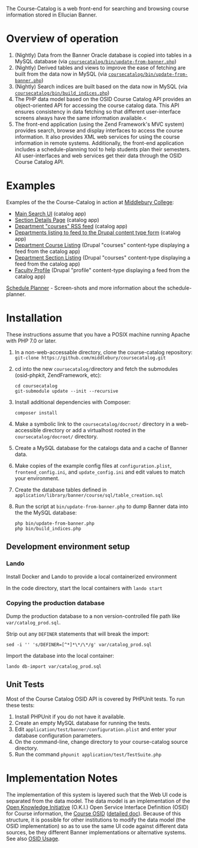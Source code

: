 The Course-Catalog is a web front-end for searching and browsing course information stored in Ellucian Banner.


Overview of operation
=====================

1. (Nightly) Data from the Banner Oracle database is copied into tables in a MySQL database (via [`coursecatalog/bin/update-from-banner.php`](https://github.com/middlebury/coursecatalog/blob/master/bin/update-from-banner.php))
2. (Nightly) Derived tables and views to improve the ease of fetching are built from the data now in MySQL (via [`coursecatalog/bin/update-from-banner.php`](https://github.com/middlebury/coursecatalog/blob/master/bin/update-from-banner.php))
3. (Nightly) Search indices are built based on the data now in MySQL (via [`coursecatalog/bin/build_indices.php`](https://github.com/middlebury/coursecatalog/blob/master/bin/build_indices.php))
4. The PHP data model based on the OSID Course Catalog API provides an object-oriented API for accessing the course catalog data. This API ensures consistency in data fetching so that different user-interface screens always have the same information available.<
5. The front-end application (using the Zend Framework's MVC system) provides search, browse and display interfaces to access the course information. It also provides XML web services for using the course information in remote systems. Additionally, the front-end application includes a schedule-planning tool to help students plan their semesters. All user-interfaces and web services get their data through the OSID Course Catalog API.

Examples
========

Examples of the the Course-Catalog in action at <a href="http://www.middlebury.edu">Middlebury College</a>:

* [Main Search UI](https://catalog.middlebury.edu/catalogs/view/catalog/catalog%2FMCUG) (catalog app)
* [Section Details Page](https://catalog.middlebury.edu/offerings/view/catalog/catalog%2FMCUG/offering/section%2F201090%2F91241) (catalog app)
* [Department "courses" RSS feed](https://catalog.middlebury.edu/courses/topicxml/catalog/catalog%2FMCUG/topic/topic%2Fdepartment%2FBIOL) (catalog app)
* [Departments listing to feed to the Drupal content type form](https://catalog.middlebury.edu/topics/listdepartmentstxt/catalog/catalog%2FMCUG/) (catalog app)
* [Department Course Listing](http://www.middlebury.edu/academics/bio/courses) (Drupal "courses" content-type displaying a feed from the catalog app)
* [Department Section Listing](http://www.middlebury.edu/academics/bio/courses/offerings) (Drupal "courses" content-type displaying a feed from the catalog app)
* [Faculty Profile](http://www.middlebury.edu/academics/bio/faculty/node/48111) (Drupal "profile" content-type displaying a feed from the catalog app)</li>
</ul>

[Schedule Planner](https://github.com/middlebury/coursecatalog/wiki/Schedule-planner) - Screen-shots and more information about the schedule-planner.

Installation
============

These instructions assume that you have a POSIX machine running Apache with PHP 7.0 or later.

1. In a non-web-accessable directory, clone the course-catalog repository:
   ```git-clone https://github.com/middlebury/coursecatalog.git```

2. cd into the new `coursecatalog/`directory and fetch the submodules (osid-phpkit, ZendFramework, etc):
   ```
   cd coursecatalog
   git-submodule update --init --recursive
   ```
3. Install additional dependencies with Composer:
   ```
   composer install
   ```
4. Make a symbolic link to the `coursecatalog/docroot/` directory in a web-accessible directory or add a virtualhost rooted in the `coursecatalog/docroot/` directory.
5. Create a MySQL database for the catalogs data and a cache of Banner data.
6. Make copies of the example config files at `configuration.plist`, `frontend_config.ini`, and `update_config.ini` and edit values to match your environment.
7. Create the database tables defined in `application/library/banner/course/sql/table_creation.sql`
8. Run the script at `bin/update-from-banner.php` to dump Banner data into the the MySQL database:
   ```
   php bin/update-from-banner.php
   php bin/build_indices.php
   ```

## Development environment setup

### Lando
Install Docker and Lando to provide a local containerized environment

In the code directory, start the local containers with `lando start`

### Copying the production database
Dump the production database to a non version-controlled file path like `var/catalog_prod.sql`.

Strip out any `DEFINER` statements that will break the import:
```
sed -i '' 's/DEFINER=[^*]*\*/\*/g' var/catalog_prod.sql
```

Import the database into the local container:
```
lando db-import var/catalog_prod.sql
```

Unit Tests
----------

Most of the Course Catalog OSID API is covered by PHPUnit tests. To run these tests:

1. Install PHPUnit if you do not have it available.
2. Create an empty MySQL database for running the tests.
3. Edit `application/test/banner/configuration.plist` and enter your database configuration parameters.
4. On the command-line, change directory to your course-catalog source directory.
5. Run the command `phpunit application/test/TestSuite.php`


Implementation Notes
====================

The implementation of this system is layered such that the Web UI code is separated from the data model. The data model is an implementation of the [Open Knowledge Initiative](http://www.okiproject.org/) (O.K.I.) Open Service Interface Definition (OSID) for Course information, the [Course OSID](http://en.wikipedia.org/wiki/CourseManagement_Open_Service_Interface_Definition) ([detailed doc](http://sourceforge.net/project/downloading.php?group_id=69345&amp;filename=OSID_CourseMgmt_rel_2_0.pdf&amp;40157442)). Because of this structure, it is possible for other institutions to modify the data model (the OSID implementation) so as to use the same UI code against different data sources, be they different Banner implementations or alternative systems. See also [OSID Usage](https://github.com/middlebury/coursecatalog/wiki/OSID-Usage).
